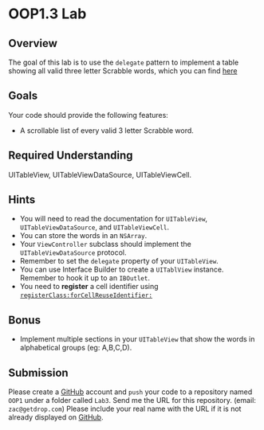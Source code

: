 OOP1.3 Lab
====================

Overview
--------------------

The goal of this lab is to use the `delegate` pattern to implement a table showing all valid three letter Scrabble words, which you can find [here](https://raw.githubusercontent.com/zdavison/DIT.OOP1/master/Week3/words.txt)

Goals
--------------------
Your code should provide the following features:

- A scrollable list of every valid 3 letter Scrabble word.

Required Understanding
--------------------
UITableView, UITableViewDataSource, UITableViewCell.

Hints
--------------------
- You will need to read the documentation for `UITableView`, `UITableViewDataSource`, and `UITableViewCell`.
- You can store the words in an `NSArray`.
- Your `ViewController` subclass should implement the `UITableViewDataSource` protocol.
- Remember to set the `delegate` property of your `UITableView`.
- You can use Interface Builder to create a `UITablView` instance. Remember to hook it up to an `IBOutlet`.
- You need to **register** a cell identifier using [`registerClass:forCellReuseIdentifier:`](https://developer.apple.com/Library/ios/documentation/UIKit/Reference/UITableView_Class/index.html#//apple_ref/occ/instm/UITableView/registerClass:forCellReuseIdentifier:)

Bonus
--------------------
- Implement multiple sections in your `UITableView` that show the words in alphabetical groups (eg: A,B,C,D).

Submission
--------------------
Please create a [GitHub](https://github.com/) account and `push` your code to a repository named `OOP1` under a folder called `Lab3`. Send me the URL for this repository. (email: `zac@getdrop.com`) Please include your real name with the URL if it is not already displayed on [GitHub](https://github.com/).


